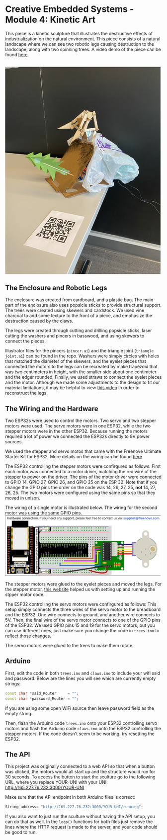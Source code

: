 # Creative Embedded Systems - Module 4: Kinetic Art
This piece is a kinetic sculpture that illustrates the destructive effects of industrialization on the natural environment. This piece consists of a natural landscape where we can see two robotic legs causing destruction to the landscape, along with two spinning trees. A video demo of the piece can be found [here](https://www.youtube.com/watch?v=PhmWeasTCKc&ab_channel=MichaelLeoWinitch).

<br>
 <img src="https://github.com/Cina10/EmbeddedSys_Kinetic/blob/master/Images/Sculpture.jpeg" width="500">
 <br>
 
## The Enclosure and Robotic Legs
The enclosure was created from cardboard, and a plastic bag. The main part of the enclosure also uses popsicle sticks to provide structural support. The trees were created using skewers and cardstock. We used vine charcoal to add some texture to the front of a piece, and emphasize the destruction caused by the claws. 

The legs were created through cutting and drilling popsicle sticks, laser cutting the washers and pincers in basswood, and using skewers to connect the pieces.

Illustrator files for the pincers (`pincer.ai`) and the triangle joint (`triangle joint.ai`) can be found in the repo. Washers were simply circles with holes that matched the diameter of the skewers, and the eyelet pieces that connected the motors to the legs can be recreated by make trapezoid that was two centimeters in height, with the smaller side about one centimeter and the edger rounded. Finally, we used straws to connect the eyelet pieces and the motor. Although we made some adjustments to the design to fit our material limitations, it may be helpful to view [this video](https://www.youtube.com/watch?v=3HTDuWJHADY) in order to reconstruct the legs.

## The Wiring and the Hardware
Two ESP32s were used to control the motors. Two servo and two stepper motors were used. The servo motors were in one ESP32, while the two stepper motors were in the other ESP32. Because running the motors required a lot of power we connected the ESP32s directly to 9V power sources. 

We used the stepper and servo motos that came with the Freenove Ultimate Starter Kit for ESP32. More details on the wiring can be found [here](https://github.com/Freenove/Freenove_Ultimate_Starter_Kit_for_ESP32)

The ESP32 controlling the stepper motors were confirgured as follows: 
First each motor was connected to a motor driver, matching the red wire of the stepper to power on the driver. The pins of the motor driver were connected to GPIO 14, GPIO 27, GPIO 26, and GPIO 25 on the ESP 32. Note that if you change the GPIO pins the order on the code was 14, 26, 27, 25, <b> not </b> 14, 27, 26, 25. The two motors were configured using the same pins so that they moved in unison. 

The wiring of a single motor is illustrated below. The wiring for the second motor was using the same GPIO pins.
<br>
 <img src="https://github.com/Cina10/EmbeddedSys_Kinetic/blob/master/Images/Stepper%20Wiring.png" width="500">
 <br>

The stepper motors were glued to the eyelet pieces and moved the legs. For the stepper motor, [this website](https://lastminuteengineers.com/28byj48-stepper-motor-arduino-tutorial/) helped us with setting up and running the stpper motor code. 

The ESP32 controlling the servo motors were confirgured as follows:
This setup simply connects the three wires of the servo motor to the breadboard and the ESP32. One wire connects to ground, and another wire connects to 5V. Then, the final wire of the servo motor connects to one of the GPIO pins of the ESP32. We used GPIO pins 15 and 19 for the servo motors, but you can use different ones, just make sure you change the code in `trees.ino` to reflect those changes. 

The servo motors were glued to the trees to make them rotate. 

## Arduino
First, edit the code in both `trees.ino` and `claws.ino` to include your wifi ssid and password. Below are the lines you will see which are currently empty strings:
~~~C++
const char *ssid_Router     = "";
const char *password_Router = "";
~~~
If you are using some open WiFi source then leave password field as the empty string. 


Then, flash the Arduino code `trees.ino` onto your ESP32 controlling servo motors and flash the Arduino code `claws.ino` onto the ESP32 controlling the stepper motors. If the code doesn't seem to be working, try resetting the ESP32. 


## The API
This project was originally connected to a web API so that when a button was clicked, the motors would all start up and the structure would run for 30 seconds. To access the button to start the sculture go to the following URL, where you replace YOUR-UNI with your UNI:
http://165.227.76.232:3000/YOUR-UNI

Make sure that the API endpoint in both Arduino files is correct:
~~~C++
String address= "http://165.227.76.232:3000/YOUR-UNI/running";
~~~

If you also want to just run the sculture without having the API setup, you can do that as well. In the `loop()` functions for both files just remove the lines where the HTTP request is made to the server, and your code should be good to run.
